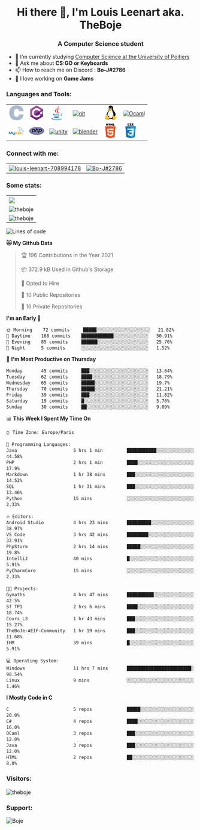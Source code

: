 <h1 align="center">Hi there 👋, I'm Louis Leenart aka. TheBoje</h1>
<h3 align="center">A Computer Science student</h3>

- 🔭 I’m currently studying [Computer Science at the University of Poitiers](http://formations.univ-poitiers.fr/fr/index/autre-diplome-niveau-master-AM/autre-diplome-niveau-master-AM/cmi-informatique-JD2XQGVY.html)
- 💬 Ask me about **CS:GO or Keyboards** <!-- TODO Ajouter un svg d'ergodox -->
- 📫 How to reach me on Discord : **Bo-J#2786**
- 🎯 I love working on **Game Jams**

<h3 align="left">Languages and Tools:</h3>
<p align="center"> 
  <table align="center">
    <tr>
      <td><a href="https://www.cprogramming.com/" target="_blank"> <img src="https://raw.githubusercontent.com/devicons/devicon/master/icons/c/c-original.svg" alt="c" width="40" height="40"/> </a> 
      <td><a href="https://www.w3schools.com/cs/" target="_blank"> <img src="https://raw.githubusercontent.com/devicons/devicon/master/icons/csharp/csharp-original.svg" alt="csharp" width="40" height="40"/> </a> 
      <td><a href="https://www.java.com" target="_blank"> <img src="https://raw.githubusercontent.com/devicons/devicon/master/icons/java/java-original.svg" alt="java" width="40" height="40"/> </a> 
      <td><a href="https://git-scm.com/" target="_blank"> <img src="https://www.vectorlogo.zone/logos/git-scm/git-scm-icon.svg" alt="git" width="40" height="40"/> </a>
      <td><a href="https://www.linux.org/" target="_blank"> <img src="https://raw.githubusercontent.com/devicons/devicon/master/icons/linux/linux-original.svg" alt="linux" width="40" height="40"/> </a> 
      <td><a href="" target="_blank"> <img src="https://ocaml.org/img/OCaml_Sticker.svg" alt="Ocaml" width="40" height="40" style="border-radius: 5px;"/> </a>
    <tr>
      <td><a href="https://www.mysql.com/" target="_blank"> <img src="https://raw.githubusercontent.com/devicons/devicon/master/icons/mysql/mysql-original-wordmark.svg" alt="mysql" width="40" height="40"/> </a>
      <td><a href="https://www.php.net" target="_blank"> <img src="https://raw.githubusercontent.com/devicons/devicon/master/icons/php/php-original.svg" alt="php" width="40" height="40"/> </a>
      <td><a href="https://unity.com/" target="_blank"> <img src="https://www.vectorlogo.zone/logos/unity3d/unity3d-icon.svg" alt="unity" width="40" height="40"/> </a>
      <td><a href="https://www.blender.org/" target="_blank"> <img src="https://download.blender.org/branding/community/blender_community_badge_white.svg" alt="blender" width="40" height="40"/> </a> 
      <td><a href="https://www.w3.org/html/" target="_blank"> <img src="https://raw.githubusercontent.com/devicons/devicon/master/icons/html5/html5-original-wordmark.svg" alt="html5" width="40" height="40"/> </a>
      <td><a href="https://www.w3schools.com/css/" target="_blank"> <img src="https://raw.githubusercontent.com/devicons/devicon/master/icons/css3/css3-original-wordmark.svg" alt="css3" width="40" height="40"/> </a>  
  </table>
  
</p>

<h3 align="left">Connect with me:</h3>
<p align="left">
  <table align="center">
    <tr>
      <td><a href="https://linkedin.com/in/louis-leenart-708994178" target="blank"><img align="center" src="https://cdn.jsdelivr.net/npm/simple-icons@3.0.1/icons/linkedin.svg" alt="louis-leenart-708994178" height="40" width="40"/></a>
      <td><a href="https://discord.gg/Bo-J#2786" target="blank"><img align="center" src="https://cdn.jsdelivr.net/npm/simple-icons@3.0.1/icons/discord.svg" alt="Bo-J#2786" height="40" width="40"/></a> 
  </table>
</p>

<h3 align="left">Some stats:</h3>
<p align="center">
  <table align="center">
    <tr><td><img align="center" src="https://github-readme-stats.vercel.app/api?username=TheBoje&show_icons=true&theme=dark&count_private=true" />
    <tr><td><img align="center" src="https://github-readme-streak-stats.herokuapp.com/?user=theboje&theme=dark&count_private=true&" alt="theboje" />
    <tr><td><img align="center" src="https://github-readme-stats.vercel.app/api/wakatime?username=Bo_J&theme=dark" alt="theboje" />
  </table>
</p>

<!--START_SECTION:waka-->
![Lines of code](https://img.shields.io/badge/From%20Hello%20World%20I%27ve%20Written-589665%20lines%20of%20code-blue)

**🐱 My Github Data** 

> 🏆 196 Contributions in the Year 2021
 > 
> 📦 372.9 kB Used in Github's Storage 
 > 
> 💼 Opted to Hire
 > 
> 📜 10 Public Repositories 
 > 
> 🔑 16 Private Repositories  
 > 
**I'm an Early 🐤** 

```text
🌞 Morning    72 commits     █████░░░░░░░░░░░░░░░░░░░░   21.82% 
🌆 Daytime    168 commits    ████████████░░░░░░░░░░░░░   50.91% 
🌃 Evening    85 commits     ██████░░░░░░░░░░░░░░░░░░░   25.76% 
🌙 Night      5 commits      ░░░░░░░░░░░░░░░░░░░░░░░░░   1.52%

```
📅 **I'm Most Productive on Thursday** 

```text
Monday       45 commits     ███░░░░░░░░░░░░░░░░░░░░░░   13.64% 
Tuesday      62 commits     ████░░░░░░░░░░░░░░░░░░░░░   18.79% 
Wednesday    65 commits     █████░░░░░░░░░░░░░░░░░░░░   19.7% 
Thursday     70 commits     █████░░░░░░░░░░░░░░░░░░░░   21.21% 
Friday       39 commits     ███░░░░░░░░░░░░░░░░░░░░░░   11.82% 
Saturday     19 commits     █░░░░░░░░░░░░░░░░░░░░░░░░   5.76% 
Sunday       30 commits     ██░░░░░░░░░░░░░░░░░░░░░░░   9.09%

```


📊 **This Week I Spent My Time On** 

```text
⌚︎ Time Zone: Europe/Paris

💬 Programming Languages: 
Java                     5 hrs 1 min         ███████████░░░░░░░░░░░░░░   44.58% 
PHP                      2 hrs 1 min         ████░░░░░░░░░░░░░░░░░░░░░   17.9% 
Markdown                 1 hr 38 mins        ███░░░░░░░░░░░░░░░░░░░░░░   14.52% 
SQL                      1 hr 31 mins        ███░░░░░░░░░░░░░░░░░░░░░░   13.46% 
Python                   15 mins             ░░░░░░░░░░░░░░░░░░░░░░░░░   2.33%

🔥 Editors: 
Android Studio           4 hrs 23 mins       █████████░░░░░░░░░░░░░░░░   38.97% 
VS Code                  3 hrs 42 mins       ████████░░░░░░░░░░░░░░░░░   32.91% 
PhpStorm                 2 hrs 14 mins       █████░░░░░░░░░░░░░░░░░░░░   19.8% 
IntelliJ                 40 mins             █░░░░░░░░░░░░░░░░░░░░░░░░   5.91% 
PyCharmCore              15 mins             ░░░░░░░░░░░░░░░░░░░░░░░░░   2.33%

🐱‍💻 Projects: 
Gymaths                  4 hrs 47 mins       ██████████░░░░░░░░░░░░░░░   42.5% 
Sf TP1                   2 hrs 6 mins        ████░░░░░░░░░░░░░░░░░░░░░   18.74% 
Cours_L3                 1 hr 43 mins        ███░░░░░░░░░░░░░░░░░░░░░░   15.27% 
TheBoJe-AEIF-Community   1 hr 19 mins        ███░░░░░░░░░░░░░░░░░░░░░░   11.68% 
IHM                      39 mins             █░░░░░░░░░░░░░░░░░░░░░░░░   5.91%

💻 Operating System: 
Windows                  11 hrs 7 mins       ████████████████████████░   98.54% 
Linux                    9 mins              ░░░░░░░░░░░░░░░░░░░░░░░░░   1.46%

```

**I Mostly Code in C** 

```text
C                        5 repos             █████░░░░░░░░░░░░░░░░░░░░   20.0% 
C#                       4 repos             ████░░░░░░░░░░░░░░░░░░░░░   16.0% 
OCaml                    3 repos             ███░░░░░░░░░░░░░░░░░░░░░░   12.0% 
Java                     3 repos             ███░░░░░░░░░░░░░░░░░░░░░░   12.0% 
HTML                     2 repos             ██░░░░░░░░░░░░░░░░░░░░░░░   8.0%

```



<!--END_SECTION:waka-->

<h3 align="left">Visitors:</h3>
<p><img align="center" src="https://visitor-badge.glitch.me/badge?page_id=TheBoje" alt="theboje" /></p>

<h3 align="left">Support:</h3>
<p><a href="https://www.buymeacoffee.com/Boje"> <img align="left" src="https://cdn.buymeacoffee.com/buttons/v2/default-yellow.png" height="50" width="210" alt="Boje" /></a></p>